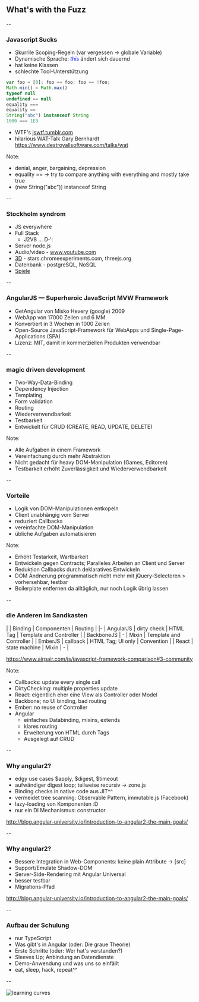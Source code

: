 ## What's with the Fuzz

-- 

### Javascript Sucks
- Skurrile Scoping-Regeln (var vergessen -> globale Variable)
- Dynamische Sprache: <i style="color:blue;">this</i> ändert sich dauernd
- hat keine Klassen
- schlechte Tool-Unterstützung
```javascript
var foo = [0]; foo == foo; foo == !foo;
Math.min() < Math.max()
typeof null
undefined == null
equality === 
equality == 
String("abc") instanceof String 
1000 === 1E3
```
- WTF's <a href="http://jswtf.tumblr.com/">jswtf.tumblr.com</a>
- hilarious WAT-Talk Gary Bernhardt https://www.destroyallsoftware.com/talks/wat

Note:
- denial, anger, bargaining, depression
- equality == -> try to compare anything with everything and mostly take true
- (new String("abc")) instanceof String

--

### Stockholm syndrom

- JS everywhere
- Full Stack
    - J2V8 ... D‑':
- Server node.js
 - Audio/video -  www.youtube.com
 - <a href="http://stars.chromeexperiments.com/" target="_blank">3D</a> - stars.chromeexperiments.com, threejs.org
 - Datenbank - postgreSQL, NoSQL
 - <a href="http://www.quakejs.com/play?set%20fs_game%20cpma&set%20mode_start%20FFA&set%20g_teamAutoJoin%201&map%20cpm1a" target="_blank">Spiele</a>

--

### AngularJS — Superheroic JavaScript MVW Framework
- GetAngular von Misko Hevery (google) 2009
- WebApp von 17000 Zeilen und 6 MM
- Konvertiert in 3 Wochen in 1000 Zeilen
- Open-Source JavaScript-Framework für WebApps und Single-Page-Applications (SPA)
- Lizenz: MIT, damit in kommerziellen Produkten verwendbar

--

### magic driven development
- Two-Way-Data-Binding
- Dependency Injection
- Templating 
- Form validation
- Routing
- Wiederverwendbarkeit
- Testbarkeit
- Entwickelt für CRUD (CREATE, READ, UPDATE, DELETE)

Note:
- Alle Aufgaben in einem Framework
- Vereinfachung durch mehr Abstraktion
- Nicht gedacht für heavy DOM-Manipulation (Games, Editoren)
- Testbarkeit erhöht Zuverlässigkeit und Wiederverwendbarkeit

--

### Vorteile
- Logik von DOM-Manipulationen entkopeln
- Client unabhängig vom Server
- reduziert Callbacks
- vereinfachte DOM-Manipulation
- übliche Aufgaben automatisieren

Note:
- Erhöht Testarkeit, Wartbarkeit
- Entwickeln gegen Contracts; Paralleles Arbeiten an Client und Server
- Reduktion Callbacks durch deklaratives Entwickeln
- DOM Ändnerung programmatisch nicht mehr mit jQuery-Selectoren > vorhersehbar, testbar
- Boilerplate entfernen da alltäglich, nur noch Logik übrig lassen

--

### die Anderen im Sandkasten
|            | Binding       | Componenten       | Routing                 |
|- 
| AngularJS  | dirty check   | HTML Tag          | Template and Controller |
| BackboneJS | -             | Mixin             | Template and Controller |
| EmberJS    | callback      | HTML Tag; UI only | Convention              |
| React      | state machine | Mixin             | -                       |

https://www.airpair.com/js/javascript-framework-comparison#3-community <!-- .element: class="reference" -->

Note:
- Callbacks: update every single call
- DirtyChecking: multiple properties update
- React: eigentlich eher eine View als Controller oder Model
- Backbone; no UI binding, bad routing
- Ember: no reuse of Controller
- Angular
    - einfaches Databinding, mixins, extends
    - klares routing
    - Erweiterung von HTML durch Tags
    - Ausgelegt auf CRUD

--

### Why angular2?

- edgy use cases $apply, $digest, $timeout
- aufwändiger digest loop; teilweise recursiv -> zone.js
- Binding checks in native code aus JIT^^
- vermeidet tree scanning: Observable Pattern, immutable.js (Facebook)
- lazy-loading von Komponenten :D
- nur ein DI Mechanismus: constructor

http://blog.angular-university.io/introduction-to-angular2-the-main-goals/ <!-- .element: class="reference" -->

--

### Why angular2?

- Bessere Integration in Web-Components: keine plain Attribute -> [src]
- Support/Emulate Shadow-DOM
- Server-Side-Rendering mit Angular Universal
- besser testbar
- Migrations-Pfad

http://blog.angular-university.io/introduction-to-angular2-the-main-goals/ <!-- .element: class="reference" -->

--

### Aufbau der Schulung
- nur TypeScript
- Was gibt's in Angular (oder: Die graue Theorie)
- Erste Schritte (oder: Wer hat's verstanden?)
- Sleeves Up; Anbindung an Datendienste
- Demo-Anwendung und was uns so einfällt
- eat, sleep, hack, repeat^^

--

![learning curves](images/js-learning-curves.jpeg) 
